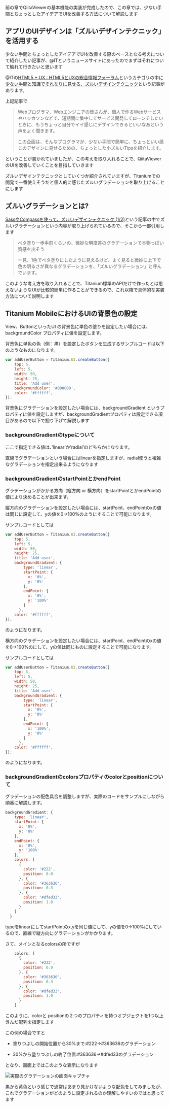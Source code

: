 前の章でQiitaViewerの基本機能の実装が完成したので、この章では、少ない手間とちょっとしたアイデアでUIを改善する方法について解説します

## アプリのUIデザインは「ズルいデザインテクニック」を活用する

少ない手間とちょっとしたアイデアでUIを改善する際のベースとなる考えについて紹介したい記事が、@ITというニュースサイトにあったのでまずはそれについて触れて行きたいと思います

@ITの[HTML5 + UX : HTML5とUXの総合情報フォーラム](http://www.atmarkit.co.jp/ait/subtop/ux/)というカテゴリの中に[少ない手間と知識でそれなりに見せる、ズルいデザインテクニック](http://www.atmarkit.co.jp/ait/articles/1212/06/news004.html)という記事があります。

上記記事で

> Webプログラマ、Webエンジニアの皆さんが、個人で作るWebサービスやハッカソンなどで、短期間に集中してサービス開発してローンチしたいときに、もうちょっと自分でイイ感じにデザインできるといいなあという声をよく聞きます。
>
>この企画は、そんなプログラマが、少ない手間で簡単に、ちょっといい感じのデザインに見せるための、ちょっとした小ズルいTipsを紹介します。

ということが書かれていましたが、この考えを取り入れることで、QiitaViewerのUIを改善していくことを目指していきます

ズルいデザインテクニックとしていくつか紹介されていますが、Titaniumでの開発で一番使えそうだと個人的に感じたズルいグラデーションを取り上げることにします

## ズルいグラデーションとは?

[SassやCompassを使って、ズルいデザインテクニック (1/2)](http://www.atmarkit.co.jp/ait/articles/1302/26/news059.html)という記事の中でズルいグラデーションという内容が取り上げられているので、そこから一部引用します

>ベタ塗り一歩手前くらいの、微妙な明度差のグラデーションで本物っぽい質感を出そう
>
>一見、1色でベタ塗りにしたように見えるけど、よく見ると微妙に上下で色の明るさが異なるグラデーションを、「ズルいグラデーション」と呼んでいます。


このような考え方を取り入れることで、Titanium標準のAPIだけで作ったとは思えないようなUIが比較的簡単に作ることができるので、これ以降で具体的な実装方法について説明します

## Titanium MobileにおけるUIの背景色の設定

View、ButtonといったUI の背景色に単色の塗りを設定したい場合には、backgroundColor プロパティに値を設定します。

背景色に単色の色（例：黒）を設定したボタンを生成するサンプルコードは以下のようなものになります。

```javascript
var addUserButton = Titanium.UI.createButton({
    top: 5,
    left: 5,
    width: 50,
    height: 25,
    title: 'Add user',
    backgroundColor: '#000000',
    color: '#ffffff',
});
```
背景色にグラデーションを設定したい場合には、backgroundGradient というプロパティに値を設定しますが、backgroundGradientプロパティは設定できる項目があるので以下で掘り下げて解説します

### backgroundGradientのtypeについて
ここで指定できる値は、’linear’か’radial’のどちらかになります。

直線でグラデーションという場合にはlinearを指定しますが、radial使うと複雑なグラデーションを指定出来るようになります

### backgroundGradientのstartPointとかendPoint

グラデーションがかかる方向（縦方向 or 横方向）をstartPointとかendPointの値により決めることが出来ます。

縦方向のグラデーションを設定したい場合には、startPoint、endPointのxの値は同じに設定して、yの値を0→100%のようにすることで可能になります。

サンプルコードとしては

```javascript
var addUserButton = Titanium.UI.createButton({
    top: 5,
    left: 5,
    width: 50,
    height: 25,
    title: 'Add user',
    backgroundGradient: {
        type: 'linear',
        startPoint: {
          x: '0%',
          y: '0%'
        },
        endPoint: {
          x: '0%',
          y: '100%'
        }
      },
    color: '#ffffff',
});

```
のようになります。


横方向のグラデーションを設定したい場合には、startPoint、endPointのxの値を0→100%のにして、yの値は同じものに設定することで可能になります。

サンプルコードとしては

```javascript
var addUserButton = Titanium.UI.createButton({
    top: 5,
    left: 5,
    width: 50,
    height: 25,
    title: 'Add user',
    backgroundGradient: {
        type: 'linear',
        startPoint: {
          x: '0%',
          y: '0%'
        },
        endPoint: {
          x: '100%',
          y: '0%'
        }
      },
    color: '#ffffff',
});
```
のようになります。

### backgroundGradientのcolorsプロパティのcolorとpositionについて
グラデーションの配色具合を調整しますが、実際のコードをサンプルにしながら順番に解説します。
```javascript
backgroundGradient: {
    type: 'linear',
    startPoint: {
      x: '0%',
      y: '0%'
    },
    endPoint: {
      x: '0%',
      y: '100%'
    },
    colors: [
      {
        color: '#222',
        position: 0.0
      }, {
        color: '#363636',
        position: 0.3
      }, {
        color: '#dfed33',
        position: 1.0
      }
    ]
  }
```
typeをlinearにしてstartPointのx,yを同じ値にして、yの値を0→100%にしているので、直線で縦方向にグラデーションがかかります。

さて、メインとなるcolorsの所ですが
```javascript
    colors: [
      {
        color: '#222',
        position: 0.0
      }, {
        color: '#363636',
        position: 0.3
      }, {
        color: '#dfed33',
        position: 1.0
      }
    ]

```
このように、colorと positionの２つのプロパティを持つオブジェクトを1つ以上含んだ配列を指定します

この例の場合ですと

- 塗りつぶしの開始位置から30%まで:#222→#363636のグラデーション

- 30%から塗りつぶしの終了位置:#363636→#dfed33のグラデーション

となり、画面上ではこのような表示になります

![実際のグラデーションの画面キャプチャ](http://titableview.info/img/tableViewGradientVerticalYellow.png)

黒から黄色という感じで通常はあまり見かけないような配色をしてみましたが、これでグラデーションがどのように設定されるのか理解しやすいのではと思ってます

